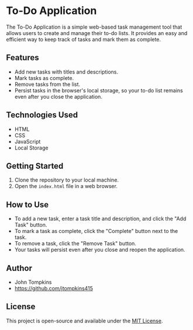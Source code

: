 # To-Do Application

The To-Do Application is a simple web-based task management tool that allows users to create and manage their to-do lists. It provides an easy and efficient way to keep track of tasks and mark them as complete.

## Features

- Add new tasks with titles and descriptions.
- Mark tasks as complete.
- Remove tasks from the list.
- Persist tasks in the browser's local storage, so your to-do list remains even after you close the application.

## Technologies Used

- HTML
- CSS
- JavaScript
- Local Storage

## Getting Started

1. Clone the repository to your local machine.
2. Open the `index.html` file in a web browser.

## How to Use

- To add a new task, enter a task title and description, and click the "Add Task" button.
- To mark a task as complete, click the "Complete" button next to the task.
- To remove a task, click the "Remove Task" button.
- Your tasks will persist even after you close and reopen the application.

## Author

- John Tompkins
- https://github.com/jtompkins415

## License

This project is open-source and available under the [MIT License](LICENSE.md).